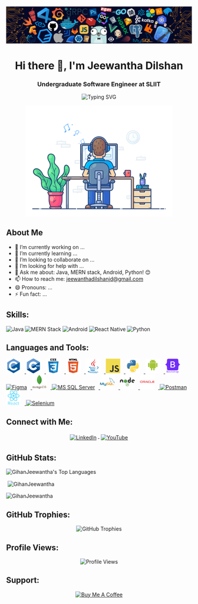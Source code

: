 ![Header Image](https://github.com/GihanJeewantha/GihanJeewantha/raw/main/header_.png)

<h1 align="center">Hi there 👋, I'm Jeewantha Dilshan</h1>
<h3 align="center">Undergraduate Software Engineer at SLIIT</h3>

<p align="center">
  <img src="https://readme-typing-svg.herokuapp.com?size=24&width=500&lines=Welcome+to+my+GitHub+profile!;I+am+an+enthusiastic+software+engineer." alt="Typing SVG">
</p>

<p align="center">
  <img alt="coding gif" width="400" src="https://github.com/GihanJeewantha/GihanJeewantha/blob/main/68747470733a2f2f7468756d62732e6766796361742e636f6d2f4576696c4e657874446576696c666973682d736d616c6c2e676966.gif">
</p>

## About Me
- 🔭 I’m currently working on ...
- 🌱 I’m currently learning ...
- 👯 I’m looking to collaborate on ...
- 🤔 I’m looking for help with ...
- 💬 Ask me about: Java, MERN stack, Android, Python! 😊
- 📫 How to reach me: jeewanthadilshanjd@gmail.com
- 😄 Pronouns: ...
- ⚡ Fun fact: ... 

## Skills:
![Java](https://img.shields.io/badge/Java-%23ED8B00.svg?style=for-the-badge&logo=java&logoColor=white)
![MERN Stack](https://img.shields.io/badge/MERN-4EB1BA.svg?style=for-the-badge&logo=react&logoColor=white)
![Android](https://img.shields.io/badge/Android-3DDC84.svg?style=for-the-badge&logo=android&logoColor=white)
![React Native](https://img.shields.io/badge/React_Native-20232A.svg?style=for-the-badge&logo=react&logoColor=61DAFB)
![Python](https://img.shields.io/badge/Python-3670A0.svg?style=for-the-badge&logo=python&logoColor=ffdd54)

## Languages and Tools:
<p align="left">
  <a href="https://www.cprogramming.com/" target="_blank" rel="noreferrer">
    <img src="https://raw.githubusercontent.com/devicons/devicon/master/icons/c/c-original.svg" alt="C" width="40" height="40" style="margin-right: 10px;">
  </a>
  <a href="https://www.w3schools.com/cpp/" target="_blank" rel="noreferrer">
    <img src="https://raw.githubusercontent.com/devicons/devicon/master/icons/cplusplus/cplusplus-original.svg" alt="C++" width="40" height="40" style="margin-right: 10px;">
  </a>
  <a href="https://www.w3schools.com/css/" target="_blank" rel="noreferrer">
    <img src="https://raw.githubusercontent.com/devicons/devicon/master/icons/css3/css3-original-wordmark.svg" alt="CSS" width="40" height="40" style="margin-right: 10px;">
  </a>
  <a href="https://www.w3.org/html/" target="_blank" rel="noreferrer">
    <img src="https://raw.githubusercontent.com/devicons/devicon/master/icons/html5/html5-original-wordmark.svg" alt="HTML5" width="40" height="40" style="margin-right: 10px;">
  </a>
  <a href="https://www.java.com" target="_blank" rel="noreferrer">
    <img src="https://raw.githubusercontent.com/devicons/devicon/master/icons/java/java-original.svg" alt="Java" width="40" height="40" style="margin-right: 10px;">
  </a>
  <a href="https://developer.mozilla.org/en-US/docs/Web/JavaScript" target="_blank" rel="noreferrer">
    <img src="https://raw.githubusercontent.com/devicons/devicon/master/icons/javascript/javascript-original.svg" alt="JavaScript" width="40" height="40" style="margin-right: 10px;">
  </a>
  <a href="https://pandas.pydata.org/" target="_blank" rel="noreferrer">
    <img src="https://raw.githubusercontent.com/devicons/devicon/master/icons/python/python-original.svg" alt="Python" width="40" height="40" style="margin-right: 10px;">
  </a>
  <a href="https://developer.android.com" target="_blank" rel="noreferrer">
    <img src="https://raw.githubusercontent.com/devicons/devicon/master/icons/android/android-original-wordmark.svg" alt="Android" width="40" height="40" style="margin-right: 10px;">
  </a>
  <a href="https://getbootstrap.com" target="_blank" rel="noreferrer">
    <img src="https://raw.githubusercontent.com/devicons/devicon/master/icons/bootstrap/bootstrap-plain-wordmark.svg" alt="Bootstrap" width="40" height="40" style="margin-right: 10px;">
  </a>
  <a href="https://www.figma.com/" target="_blank" rel="noreferrer">
    <img src="https://www.vectorlogo.zone/logos/figma/figma-icon.svg" alt="Figma" width="40" height="40" style="margin-right: 10px;">
  </a>
  <a href="https://www.mongodb.com/" target="_blank" rel="noreferrer">
    <img src="https://raw.githubusercontent.com/devicons/devicon/master/icons/mongodb/mongodb-original-wordmark.svg" alt="MongoDB" width="40" height="40" style="margin-right: 10px;">
  </a>
  <a href="https://www.microsoft.com/en-us/sql-server" target="_blank" rel="noreferrer">
    <img src="https://www.svgrepo.com/show/303229/microsoft-sql-server-logo.svg" alt="MS SQL Server" width="40" height="40" style="margin-right: 10px;">
  </a>
  <a href="https://www.mysql.com/" target="_blank" rel="noreferrer">
    <img src="https://raw.githubusercontent.com/devicons/devicon/master/icons/mysql/mysql-original-wordmark.svg" alt="MySQL" width="40" height="40" style="margin-right: 10px;">
  </a>
  <a href="https://nodejs.org" target="_blank" rel="noreferrer">
    <img src="https://raw.githubusercontent.com/devicons/devicon/master/icons/nodejs/nodejs-original-wordmark.svg" alt="Node.js" width="40" height="40" style="margin-right: 10px;">
  </a>
  <a href="https://www.oracle.com/" target="_blank" rel="noreferrer">
    <img src="https://raw.githubusercontent.com/devicons/devicon/master/icons/oracle/oracle-original.svg" alt="Oracle" width="40" height="40" style="margin-right: 10px;">
  </a>
  <a href="https://postman.com" target="_blank" rel="noreferrer">
    <img src="https://www.vectorlogo.zone/logos/getpostman/getpostman-icon.svg" alt="Postman" width="40" height="40" style="margin-right: 10px;">
  </a>
  <a href="https://reactjs.org/" target="_blank" rel="noreferrer">
    <img src="https://raw.githubusercontent.com/devicons/devicon/master/icons/react/react-original-wordmark.svg" alt="React" width="40" height="40" style="margin-right: 10px;">
  </a>
  <a href="https://www.selenium.dev" target="_blank" rel="noreferrer">
    <img src="https://raw.githubusercontent.com/detain/svg-logos/780f25886640cef088af994181646db2f6b1a3f8/svg/selenium-logo.svg" alt="Selenium" width="40" height="40" style="margin-right: 10px;">
  </a>
</p>

## Connect with Me:
<p align="center">
  <a href="https://www.linkedin.com/in/jeewantha-dilshan/" target="_blank">
    <img src="https://raw.githubusercontent.com/rahuldkjain/github-profile-readme-generator/master/src/images/icons/Social/linked-in-alt.svg" alt="LinkedIn" height="40" style="vertical-align:top; margin:4px">
  </a>
  <a href="#" target="_blank">
    <img src="https://raw.githubusercontent.com/rahuldkjain/github-profile-readme-generator/master/src/images/icons/Social/youtube.svg" alt="YouTube" height="40" style="vertical-align:top; margin:4px">
  </a>
</p>

## GitHub Stats:
<p align="left">
  <img src="https://github-readme-stats.vercel.app/api/top-langs/?username=GihanJeewantha&layout=compact&langs_count=6&theme=radical" alt="GihanJeewantha's Top Languages" />
</p>
<p>&nbsp;<img align="center" src="https://github-readme-stats.vercel.app/api?username=GihanJeewantha&show_icons=true&locale=en&theme=radical" alt="GihanJeewantha" /></p>
<p><img align="center" src="https://github-readme-streak-stats.herokuapp.com/?user=GihanJeewantha&theme=radical" alt="GihanJeewantha" /></p>

## GitHub Trophies:
<p align="center">
  <img src="https://github-profile-trophy.vercel.app/?username=GihanJeewantha&theme=onedark" alt="GitHub Trophies" />
</p>

## Profile Views:
<p align="center">
  <img src="https://komarev.com/ghpvc/?username=GihanJeewantha&label=Profile%20views&color=0e75b6&style=flat" alt="Profile Views" />
</p>

## Support:
<p align="center">
  <a href="https://www.buymeacoffee.com/jeewantha" target="_blank">
    <img src="https://img.shields.io/badge/Buy%20Me%20A%20Coffee-F7DF1E.svg?style=for-the-badge&logo=buy-me-a-coffee&logoColor=black" alt="Buy Me A Coffee">
  </a>
</p>
